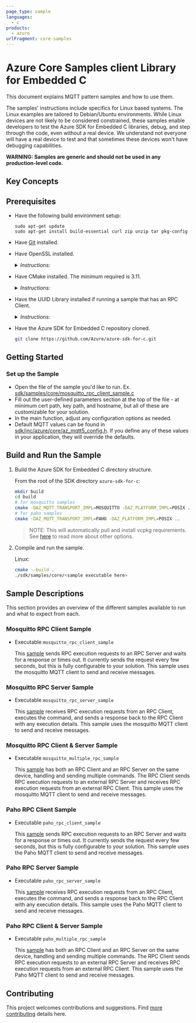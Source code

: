 ```yaml
---
page_type: sample
languages:
  - c
products:
  - azure
urlFragment: core-samples
---
```


# Azure Core Samples client Library for Embedded C

This document explains MQTT pattern samples and how to use them.

The samples' instructions include specifics for Linux based systems. The Linux examples are tailored to Debian/Ubuntu environments. While Linux devices are not likely to be considered constrained, these samples enable developers to test the Azure SDK for Embedded C libraries, debug, and step through the code, even without a real device. We understand not everyone will have a real device to test and that sometimes these devices won't have debugging capabilities.

**WARNING: Samples are generic and should not be used in any production-level code.**

## Key Concepts

## Prerequisites

- Have the following build environment setup:
  ```
  sudo apt-get update
  sudo apt-get install build-essential curl zip unzip tar pkg-config
  ```
- Have [Git](https://git-scm.com/download) installed.

- Have OpenSSL installed.

    <details><summary><i>Instructions:</i></summary>
    <p>

    Linux:

    ```bash
    sudo apt-get install openssl libssl-dev
    ```

    </p>
    </details>

- Have CMake installed. The minimum required is 3.11.

    <details><summary><i>Instructions:</i></summary>
    <p>

    Linux:

    - Ubuntu 18.04 or 20.04 or 22.04:

      ```bash
      sudo apt-get install cmake
      ```

    - Ubuntu 16.04: Download the latest version of [CMake](https://cmake.org/files).

      ```bash
      wget https://cmake.org/files/v3.18/cmake-3.18.3-Linux-x86_64.sh # Use latest version.
      sudo ./cmake-3.18.3-Linux-x86_64.sh --prefix=/usr
      ```
        - When prompted to include the default subdirectory, enter `n` so to install in `/usr/local`.

    </p>
    </details>

- Have the UUID Library installed if running a sample that has an RPC Client.

    <details><summary><i>Instructions:</i></summary>
    <p>

    Linux:

    ```bash
    sudo apt-get install uuid-dev
    ```

    </p>
    </details>


- Have the Azure SDK for Embedded C repository cloned.

    ```bash
    git clone https://github.com/Azure/azure-sdk-for-c.git
    ```

## Getting Started

### Set up the Sample
- Open the file of the sample you'd like to run. Ex. [sdk/samples/core/mosquitto_rpc_client_sample.c](https://github.com/Azure/azure-sdk-for-c/blob/feature/v2/sdk/samples/core/mosquitto_rpc_client_sample.c)
- Fill out the user-defined parameters section at the top of the file - at minimum cert path, key path, and hostname, but all of these are customizable for your solution.
- In the main function, adjust any configuration options as needed.
- Default MQTT values can be found in [sdk/inc/azure/core/az_mqtt5_config.h](https://github.com/Azure/azure-sdk-for-c/blob/feature/v2/sdk/inc/azure/core/az_mqtt5_config.h). If you define any of these values in your application, they will override the defaults.

## Build and Run the Sample
1. Build the Azure SDK for Embedded C directory structure.

    From the root of the SDK directory `azure-sdk-for-c`:

    ```bash
    mkdir build
    cd build
    # for mosquitto samples
    cmake -DAZ_MQTT_TRANSPORT_IMPL=MOSQUITTO -DAZ_PLATFORM_IMPL=POSIX ..
    # for paho samples
    cmake -DAZ_MQTT_TRANSPORT_IMPL=PAHO -DAZ_PLATFORM_IMPL=POSIX ..
    ```
    >NOTE: This will automatically pull and install vcpkg requirements. See [here](https://github.com/Azure/azure-sdk-for-c#third-party-dependencies) to read more about other options.
2. Compile and run the sample.

    Linux:

    ```bash
    cmake --build .
    ./sdk/samples/core/<sample executable here>
    ```

## Sample Descriptions
This section provides an overview of the different samples available to run and what to expect from each.

### Mosquitto RPC Client Sample
- Executable `mosquitto_rpc_client_sample`

  This [sample](https://github.com/Azure/azure-sdk-for-c/blob/feature/v2/sdk/samples/core/mosquitto_rpc_client_sample.c) sends RPC execution requests to an RPC Server and waits for a response or times out. It currently sends the request every few seconds, but this is fully configurable to your solution. This sample uses the mosquitto MQTT client to send and receive messages.

### Mosquitto RPC Server Sample
- Executable `mosquitto_rpc_server_sample`

  This [sample](https://github.com/Azure/azure-sdk-for-c/blob/feature/v2/sdk/samples/core/mosquitto_rpc_server_sample.c) receives RPC execution requests from an RPC Client, executes the command, and sends a response back to the RPC Client with any execution details. This sample uses the mosquitto MQTT client to send and receive messages.

### Mosquitto RPC Client & Server Sample
- Executable `mosquitto_multiple_rpc_sample`

  This [sample](https://github.com/Azure/azure-sdk-for-c/blob/feature/v2/sdk/samples/core/mosquitto_multiple_rpc_sample.c) has both an RPC Client and an RPC Server on the same device, handling and sending multiple commands. The RPC Client sends RPC execution requests to an external RPC Server and receives RPC execution requests from an external RPC Client. This sample uses the mosquitto MQTT client to send and receive messages.

### Paho RPC Client Sample
- Executable `paho_rpc_client_sample`

  This [sample](https://github.com/Azure/azure-sdk-for-c/blob/feature/v2/sdk/samples/core/paho_rpc_client_sample.c) sends RPC execution requests to an RPC Server and waits for a response or times out. It currently sends the request every few seconds, but this is fully configurable to your solution. This sample uses the Paho MQTT client to send and receive messages.

### Paho RPC Server Sample
- Executable `paho_rpc_server_sample`

  This [sample](https://github.com/Azure/azure-sdk-for-c/blob/feature/v2/sdk/samples/core/paho_rpc_server_sample.c) receives RPC execution requests from an RPC Client, executes the command, and sends a response back to the RPC Client with any execution details. This sample uses the Paho MQTT client to send and receive messages.

### Paho RPC Client & Server Sample
- Executable `paho_multiple_rpc_sample`

  This [sample](https://github.com/Azure/azure-sdk-for-c/blob/feature/v2/sdk/samples/core/paho_multiple_rpc_sample.c) has both an RPC Client and an RPC Server on the same device, handling and sending multiple commands. The RPC Client sends RPC execution requests to an external RPC Server and receives RPC execution requests from an external RPC Client. This sample uses the Paho MQTT client to send and receive messages.


## Contributing

This project welcomes contributions and suggestions. Find [more contributing][SDK_README_CONTRIBUTING] details here.

<!-- LINKS -->
[SDK_README_CONTRIBUTING]: https://github.com/Azure/azure-sdk-for-c/blob/main/CONTRIBUTING.md

